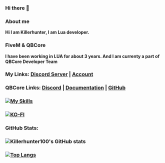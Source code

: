 ### Hi there 👋

<!--
**Killerhunter100/Killerhunter100** is a ✨ _special_ ✨ repository because its `README.md` (this file) appears on your GitHub profile.

Here are some ideas to get you started:-->

### About me

**Hi I am Killerhunter, I am Lua developer.**

### FiveM & QBCore

**I have been working in LUA for  about 3 years. And I am currenty a part of QBCore Developer Team**

### My Links: [Discord Server](https://discord.gg/khs) | [Account](https://discord.com/users/667149845739470849)

### QBCore Links: [Discord](https://discord.gg/qbcore) | [Documentation](https://docs.qbcore.org/qbcore-documentation/) | [GitHub](https://github.com/qbcore-framework/)

### [![My Skills](https://skillicons.dev/icons?i=js,css,html,lua)](https://skillicons.dev)

### [![KO-FI](https://cdn.discordapp.com/attachments/831282131572883496/1011683678084145172/68747470733a2f2f6b6f2d66692e636f6d2f696d672f676974687562627574746f6e5f736d2e737667.svg)](https://ko-fi.com/killerhunter100)

### GitHub Stats:

### ![Killerhunter100's GitHub stats](https://github-readme-stats.vercel.app/api?username=Killerhunter100&show_icons=true&theme=aura_dark)
### [![Top Langs](https://github-readme-stats.vercel.app/api/top-langs/?username=Killerhunter100&langs_count=8&theme=aura_dark)](https://github.com/Killerhunter100/github-readme-stats)

